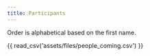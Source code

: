 ```yaml
---
title: Participants
---
```


Order is alphabetical based on the first name.

{{ read_csv('assets/files/people_coming.csv') }}
